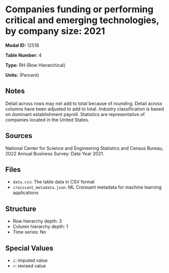 # Companies funding or performing critical and emerging technologies, by company size: 2021

**Modal ID:** 12518

**Table Number:** 4

**Type:** RH (Row Hierarchical)

**Units:** (Percent)

## Notes

Detail across rows may not add to total because of rounding. Detail across columns have been adjusted to add to total. Industry classification is based on dominant establishment payroll. Statistics are representative of companies located in the United States.

## Sources

National Center for Science and Engineering Statistics and Census Bureau, 2022 Annual Business Survey: Data Year 2021.

## Files

- `data.csv`: The table data in CSV format
- `croissant_metadata.json`: ML Croissant metadata for machine learning applications

## Structure

- Row hierarchy depth: 3
- Column hierarchy depth: 1
- Time series: No

## Special Values

- `i`: imputed value
- `r`: revised value
